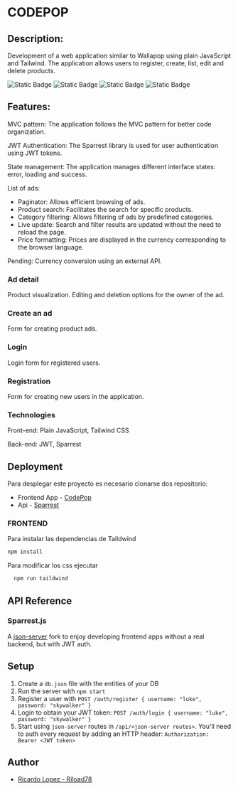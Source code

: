 

# CODEPOP

## Description:

Development of a web application similar to Wallapop using plain JavaScript and Tailwind. The application allows users to register, create, list, edit and delete products.


![Static Badge](https://img.shields.io/badge/HTML-94E33B)
![Static Badge](https://img.shields.io/badge/TAILDWIND-EDCE72)
![Static Badge](https://img.shields.io/badge/JAVASCRIPT-F679FC)
![Static Badge](https://img.shields.io/badge/MVC-BD415B)

## Features:

MVC pattern: The application follows the MVC pattern for better code organization.

JWT Authentication: The Sparrest library is used for user authentication using JWT tokens.

State management: The application manages different interface states: error, loading and success.

List of ads:

* Paginator: Allows efficient browsing of ads.
* Product search: Facilitates the search for specific products.
* Category filtering: Allows filtering of ads by predefined categories.
* Live update: Search and filter results are updated without the need to reload the page.
* Price formatting: Prices are displayed in the currency corresponding to the browser language.

Pending: Currency conversion using an external API.

### Ad detail
Product visualization. Editing and deletion options for the owner of the ad.

### Create an ad

Form for creating product ads.

### Login

Login form for registered users.

### Registration

Form for creating new users in the application.

### Technologies

Front-end: Plain JavaScript, Tailwind CSS

Back-end: JWT, Sparrest


## Deployment

Para desplegar este proyecto es necesario clonarse dos repositorio:
  * Frontend App - [CodePop](https://github.com/Riload78/nodepop)
  * Api - [Sparrest](https://github.com/kasappeal/sparrest.js/tree/main)

### FRONTEND

Para instalar las dependencias de Taildwind

```bash
npm install
```

Para modificar los css ejecutar
```bash
  npm run taildwind
```

## API Reference

### Sparrest.js

A [json-server](https://github.com/typicode/json-server) fork to enjoy developing frontend apps without a real backend, but with JWT auth.

## Setup

1. Create a `db.json` file with the entities of your DB
2. Run the server with `npm start` 
3. Register a user with `POST /auth/register { username: "luke", password: "skywalker" }`
4. Login to obtain your JWT token: `POST /auth/login { username: "luke", password: "skywalker" }`
5. Start using `json-server` routes in `/api/<json-server routes>`. You'll need to auth every request by adding an HTTP header: `Authorization: Bearer <JWT token>`


## Author

- [Ricardo Lopez - Riload78](https://github.com/Riload78)



